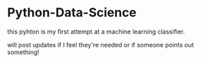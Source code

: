 # Python-Data-Science

this pyhton is my first attempt at a machine learning classifier.

will post updates if I feel they're needed or if someone points out something!
